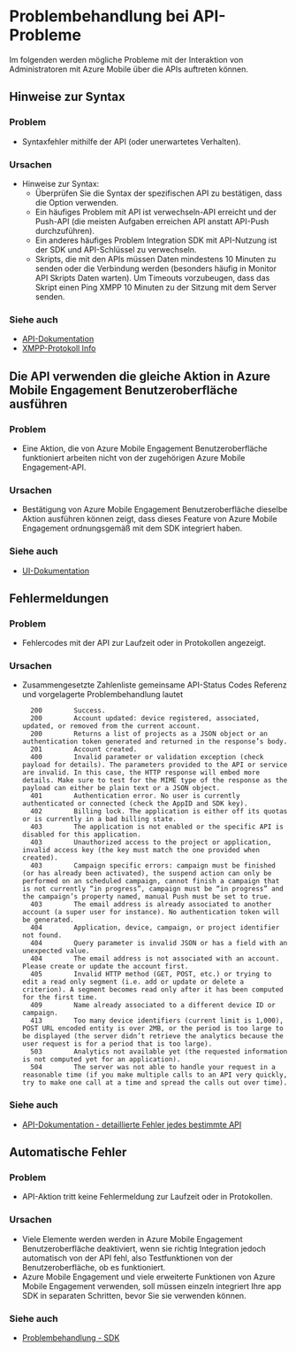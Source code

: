 <properties 
   pageTitle="Azure Mobile Engagement Fehlerbehebung - APIs" 
   description="Fehlerbehebungshandbücher für Azure Mobile Engagement - APIs" 
   services="mobile-engagement" 
   documentationCenter="" 
   authors="piyushjo" 
   manager="erikre" 
   editor=""/>

<tags
   ms.service="mobile-engagement"
   ms.devlang="na"
   ms.topic="article"
   ms.tgt_pltfrm="mobile-multiple"
   ms.workload="mobile" 
   ms.date="10/04/2016"
   ms.author="piyushjo"/>

# <a name="troubleshooting-guide-for-api-issues"></a>Problembehandlung bei API-Probleme

Im folgenden werden mögliche Probleme mit der Interaktion von Administratoren mit Azure Mobile über die APIs auftreten können.

## <a name="syntax-issues"></a>Hinweise zur Syntax

### <a name="issue"></a>Problem
- Syntaxfehler mithilfe der API (oder unerwartetes Verhalten).

### <a name="causes"></a>Ursachen

- Hinweise zur Syntax:
    - Überprüfen Sie die Syntax der spezifischen API zu bestätigen, dass die Option verwenden.
    - Ein häufiges Problem mit API ist verwechseln-API erreicht und der Push-API (die meisten Aufgaben erreichen API anstatt API-Push durchzuführen). 
    - Ein anderes häufiges Problem Integration SDK mit API-Nutzung ist der SDK und API-Schlüssel zu verwechseln.
    - Skripts, die mit den APIs müssen Daten mindestens 10 Minuten zu senden oder die Verbindung werden (besonders häufig in Monitor API Skripts Daten warten). Um Timeouts vorzubeugen, dass das Skript einen Ping XMPP 10 Minuten zu der Sitzung mit dem Server senden.

### <a name="see-also"></a>Siehe auch
 
- [API-Dokumentation][Link 4]
- [XMPP-Protokoll Info]( http://xmpp.org/extensions/xep-0199.html)
 
## <a name="unable-to-use-the-api-to-perform-the-same-action-available-in-the-azure-mobile-engagement-ui"></a>Die API verwenden die gleiche Aktion in Azure Mobile Engagement Benutzeroberfläche ausführen

### <a name="issue"></a>Problem
- Eine Aktion, die von Azure Mobile Engagement Benutzeroberfläche funktioniert arbeiten nicht von der zugehörigen Azure Mobile Engagement-API.

### <a name="causes"></a>Ursachen

- Bestätigung von Azure Mobile Engagement Benutzeroberfläche dieselbe Aktion ausführen können zeigt, dass dieses Feature von Azure Mobile Engagement ordnungsgemäß mit dem SDK integriert haben.

### <a name="see-also"></a>Siehe auch
 
- [UI-Dokumentation][Link 1]
 
## <a name="error-messages"></a>Fehlermeldungen

### <a name="issue"></a>Problem
- Fehlercodes mit der API zur Laufzeit oder in Protokollen angezeigt.

### <a name="causes"></a>Ursachen

- Zusammengesetzte Zahlenliste gemeinsame API-Status Codes Referenz und vorgelagerte Problembehandlung lautet

        200        Success.
        200        Account updated: device registered, associated, updated, or removed from the current account.
        200        Returns a list of projects as a JSON object or an authentication token generated and returned in the response’s body.
        201        Account created.
        400        Invalid parameter or validation exception (check payload for details). The parameters provided to the API or service are invalid. In this case, the HTTP response will embed more details. Make sure to test for the MIME type of the response as the payload can either be plain text or a JSON object.
        401        Authentication error. No user is currently authenticated or connected (check the AppID and SDK key).
        402        Billing lock. The application is either off its quotas or is currently in a bad billing state.
        403        The application is not enabled or the specific API is disabled for this application.
        403        Unauthorized access to the project or application, invalid access key (the key must match the one provided when created).
        403        Campaign specific errors: campaign must be finished (or has already been activated), the suspend action can only be performed on an scheduled campaign, cannot finish a campaign that is not currently “in progress”, campaign must be “in progress” and the campaign’s property named, manual Push must be set to true.
        403        The email address is already associated to another account (a super user for instance). No authentication token will be generated.
        404        Application, device, campaign, or project identifier not found.
        404        Query parameter is invalid JSON or has a field with an unexpected value.
        404        The email address is not associated with an account. Please create or update the account first.
        405        Invalid HTTP method (GET, POST, etc.) or trying to edit a read only segment (i.e. add or update or delete a criterion). A segment becomes read only after it has been computed for the first time.
        409        Name already associated to a different device ID or campaign.
        413        Too many device identifiers (current limit is 1,000), POST URL encoded entity is over 2MB, or the period is too large to be displayed (the server didn’t retrieve the analytics because the user request is for a period that is too large).
        503        Analytics not available yet (the requested information is not computed yet for an application).
        504        The server was not able to handle your request in a reasonable time (if you make multiple calls to an API very quickly, try to make one call at a time and spread the calls out over time).

### <a name="see-also"></a>Siehe auch

- [API-Dokumentation - detaillierte Fehler jedes bestimmte API][Link 4]
 
## <a name="silent-failures"></a>Automatische Fehler

### <a name="issue"></a>Problem
- API-Aktion tritt keine Fehlermeldung zur Laufzeit oder in Protokollen.

### <a name="causes"></a>Ursachen

- Viele Elemente werden werden in Azure Mobile Engagement Benutzeroberfläche deaktiviert, wenn sie richtig Integration jedoch automatisch von der API fehl, also Testfunktionen von der Benutzeroberfläche, ob es funktioniert.
- Azure Mobile Engagement und viele erweiterte Funktionen von Azure Mobile Engagement verwenden, soll müssen einzeln integriert Ihre app SDK in separaten Schritten, bevor Sie sie verwenden können.

### <a name="see-also"></a>Siehe auch

- [Problembehandlung - SDK][Link 25]
 
<!--Link references-->
[Link 1]: mobile-engagement-user-interface-home.md
[Link 2]: mobile-engagement-troubleshooting-guide.md
[Link 3]: mobile-engagement-how-tos.md
[Link 4]: http://go.microsoft.com/fwlink/?LinkID=525553
[Link 5]: http://go.microsoft.com/fwlink/?LinkID=525554
[Link 6]: http://go.microsoft.com/fwlink/?LinkId=525555
[Link 7]: https://account.windowsazure.com/PreviewFeatures
[Link 8]: https://social.msdn.microsoft.com/Forums/azure/en-US/home?forum=azuremobileengagement
[Link 9]: http://azure.microsoft.com/en-us/services/mobile-engagement/
[Link 10]: http://azure.microsoft.com/en-us/documentation/services/mobile-engagement/
[Link 11]: http://azure.microsoft.com/en-us/pricing/details/mobile-engagement/
[Link 12]: mobile-engagement-user-interface-navigation.md
[Link 13]: mobile-engagement-user-interface-home.md
[Link 14]: mobile-engagement-user-interface-my-account.md
[Link 15]: mobile-engagement-user-interface-analytics.md
[Link 16]: mobile-engagement-user-interface-monitor.md
[Link 17]: mobile-engagement-user-interface-reach.md
[Link 18]: mobile-engagement-user-interface-segments.md
[Link 19]: mobile-engagement-user-interface-dashboard.md
[Link 20]: mobile-engagement-user-interface-settings.md
[Link 21]: mobile-engagement-troubleshooting-guide-analytics.md
[Link 22]: mobile-engagement-troubleshooting-guide-apis.md
[Link 23]: mobile-engagement-troubleshooting-guide-push-reach.md
[Link 24]: mobile-engagement-troubleshooting-guide-service.md
[Link 25]: mobile-engagement-troubleshooting-guide-sdk.md
[Link 26]: mobile-engagement-troubleshooting-guide-sr-info.md
[Link 27]: mobile-engagement-user-interface-reach-campaign.md
[Link 28]: mobile-engagement-user-interface-reach-criterion.md
[Link 29]: mobile-engagement-user-interface-reach-content.md
 
